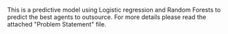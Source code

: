 This is a predictive model using Logistic regression and Random Forests to predict the best agents to outsource.
For more details please read the attached "Problem Statement" file.
